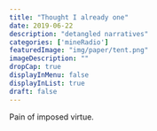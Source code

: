 ```yaml
---
title: "Thought I already one"
date: 2019-06-22
description: "detangled narratives"
categories: ['mineRadio']
featuredImage: "img/paper/tent.png"
imageDescription: ""
dropCap: true
displayInMenu: false
displayInList: true
draft: false
---
```


Pain of imposed virtue.  